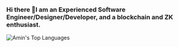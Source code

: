 ### Hi there 👋I am an Experienced Software Engineer/Designer/Developer, and a blockchain and ZK enthusiast.
<!--
**aminlatifi/aminlatifi** is a ✨ _special_ ✨ repository because its `README.md` (this file) appears on your GitHub profile.

Here are some ideas to get you started:

- 🔭 I’m currently working on ...
- 🌱 I’m currently learning ...
- 👯 I’m looking to collaborate on ...
- 🤔 I’m looking for help with ...
- 💬 Ask me about ...
- 📫 How to reach me: ...
- 😄 Pronouns: ...
- ⚡ Fun fact: ...
-->

![Amin's Top Languages](https://github-readme-stats.vercel.app/api/top-langs/?username=aminlatifi&show_icons=true&layout=compact)

